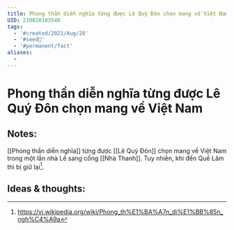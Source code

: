 ```yaml
---
title: Phong thần diễn nghĩa từng được Lê Quý Đôn chọn mang về Việt Nam
UID: 210828103540
tags:
  - '#created/2021/Aug/28'
  - '#seed🥜'
  - '#permanent/fact'
aliases:
  - 
---
```

# Phong thần diễn nghĩa từng được Lê Quý Đôn chọn mang về Việt Nam

## Notes:
[[Phong thần diễn nghĩa]] từng được [[Lê Quý Đôn]] chọn mang về Việt Nam trong một lần nhà Lê sang cống [[Nhà Thanh]]. Tuy nhiên, khi đến Quế Lâm thì bị giữ lại[^1].

## Ideas & thoughts:
[^1]: https://vi.wikipedia.org/wiki/Phong_th%E1%BA%A7n_di%E1%BB%85n_ngh%C4%A9a